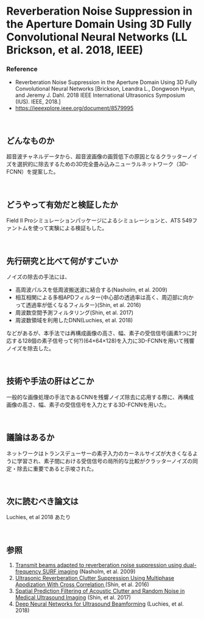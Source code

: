 # Reverberation Noise Suppression in the Aperture Domain Using 3D Fully Convolutional Neural Networks (LL Brickson, et al. 2018, IEEE)
### Reference
- Reverberation Noise Suppression in the Aperture Domain Using 3D Fully Convolutional Neural Networks [Brickson, Leandra L., Dongwoon Hyun, and Jeremy J. Dahl. 2018 IEEE International Ultrasonics Symposium (IUS). IEEE, 2018.]
- https://ieeexplore.ieee.org/document/8579995

<br />

## どんなものか
超音波チャネルデータから、超音波画像の画質低下の原因となるクラッターノイズを選択的に除去するための3D完全畳み込みニューラルネットワーク（3D-FCNN）を提案した。

<br />

## どうやって有効だと検証したか
Field II Proシミュレーションパッケージによるシミュレーションと、ATS 549ファントムを使って実験による検証もした。

<br />

## 先行研究と比べて何がすごいか
ノイズの除去の手法には、

- 高周波パルスを低周波搬送波に結合する(Nasholm, et al. 2009)
- 相互相関による多相APDフィルター{中心部の透過率は高く、周辺部に向かって透過率が低くなるフィルター}(Shin, et al. 2016)
- 周波数空間予測フィルタリング(Shin, et al. 2017)
- 周波数領域を利用したDNN(Luchies, et al. 2018)

などがあるが、本手法では再構成画像の高さ、幅、素子の受信信号(画素1つに対応する128個の素子信号って何?)(64×64×128)を入力に3D-FCNNを用いて残響ノイズを除去した。

<br />

## 技術や手法の肝はどこか
一般的な画像処理の手法であるCNNを残響ノイズ除去に応用する際に、再構成画像の高さ、幅、素子の受信信号を入力とする3D-FCNNを用いた。

<br />

## 議論はあるか
ネットワークはトランスデューサーの素子入力のカーネルサイズが大きくなるように学習され、素子間における受信信号の局所的な比較がクラッターノイズの同定・除去に重要であると示唆された。

<br />

## 次に読むべき論文は
Luchies, et al 2018 あたり

<br />

## 参照
1. [Transmit beams adapted to reverberation noise suppression using dual-frequency SURF imaging](https://ieeexplore.ieee.org/document/5306759) (Nasholm, et al. 2009)
2. [Ultrasonic Reverberation Clutter Suppression Using Multiphase Apodization With Cross Correlation ](https://ieeexplore.ieee.org/document/7529167) (Shin, et al. 2016)
3. [Spatial Prediction Filtering of Acoustic Clutter and Random Noise in Medical Ultrasound Imaging](https://ieeexplore.ieee.org/document/7570215) (Shin, et al. 2017)
4. [Deep Neural Networks for Ultrasound Beamforming](https://ieeexplore.ieee.org/document/8092159) (Luchies, et al. 2018)
